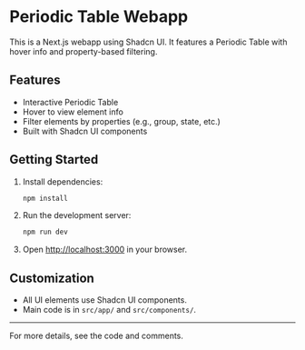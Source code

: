 # Periodic Table Webapp

This is a Next.js webapp using Shadcn UI. It features a Periodic Table with hover info and property-based filtering.

## Features
- Interactive Periodic Table
- Hover to view element info
- Filter elements by properties (e.g., group, state, etc.)
- Built with Shadcn UI components

## Getting Started

1. Install dependencies:
   ```sh
   npm install
   ```
2. Run the development server:
   ```sh
   npm run dev
   ```
3. Open [http://localhost:3000](http://localhost:3000) in your browser.

## Customization
- All UI elements use Shadcn UI components.
- Main code is in `src/app/` and `src/components/`.

---

For more details, see the code and comments.
